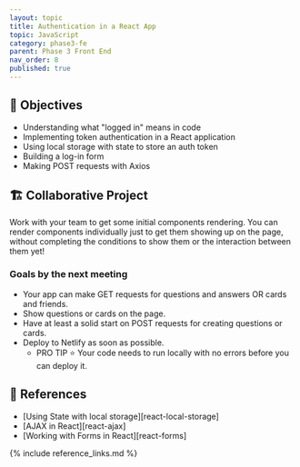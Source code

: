 ```yaml
---
layout: topic
title: Authentication in a React App
topic: JavaScript
category: phase3-fe
parent: Phase 3 Front End
nav_order: 8
published: true
---
```


## 🎯 Objectives

- Understanding what "logged in" means in code
- Implementing token authentication in a React application
- Using local storage with state to store an auth token
- Building a log-in form
- Making POST requests with Axios

## 🏗️ Collaborative Project

Work with your team to get some initial components rendering. You can render components individually just to get them showing up on the page, without completing the conditions to show them or the interaction between them yet!

### Goals by the next meeting

- Your app can make GET requests for questions and answers OR cards and friends.
- Show questions or cards on the page.
- Have at least a solid start on POST requests for creating questions or cards.
- Deploy to Netlify as soon as possible.
    - PRO TIP ⭐ Your code needs to run locally with no errors before you can deploy it.

## 🔖 References

- [Using State with local storage][react-local-storage]
- [AJAX in React][react-ajax]
- [Working with Forms in React][react-forms]

{% include reference_links.md %}
